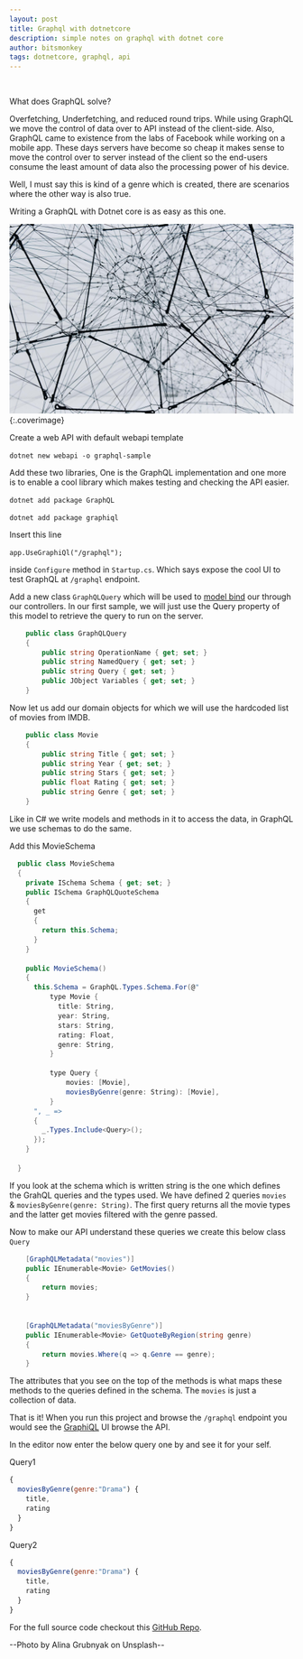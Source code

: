 ```yaml
---
layout: post
title: Graphql with dotnetcore
description: simple notes on graphql with dotnet core
author: bitsmonkey
tags: dotnetcore, graphql, api
---
```


<br/>

What does GraphQL solve?

Overfetching, Underfetching, and reduced round trips. While using GraphQL we move the control of data over to API instead of the client-side. Also, GraphQL came to existence from the labs of Facebook while working on a mobile app. 
These days servers have become so cheap it makes sense to move the control over to server instead of the client so the end-users consume the least amount of data also the processing power of his device.

Well, I must say this is kind of a genre which is created, there are scenarios where the other way is also true.

Writing a GraphQL with Dotnet core is as easy as this one.

![grpphql](/img/graphql-with-dotnetcore.jpg){:.coverimage}

Create a web API with default webapi template

`dotnet new webapi -o graphql-sample`

Add these two libraries, One is the GraphQL implementation and one more is to enable a cool library which makes testing and checking the API easier.

`dotnet add package GraphQL`

`dotnet add package graphiql`

Insert this line

`app.UseGraphiQl("/graphql");`

inside `Configure` method in `Startup.cs`. Which says expose the cool UI to test GraphQL at `/graphql` endpoint.

Add a new class `GraphQLQuery` which will be used to [model bind](https://docs.microsoft.com/en-us/aspnet/core/mvc/models/model-binding?view=aspnetcore-3.1) our through our controllers. In our first sample, we will just use the Query property of this model to retrieve the query to run on the server.

```cs
    public class GraphQLQuery
    {
        public string OperationName { get; set; }
        public string NamedQuery { get; set; }
        public string Query { get; set; }
        public JObject Variables { get; set; }
    }
```

Now let us add our domain objects for which we will use the hardcoded list of movies from IMDB.

```cs
    public class Movie
    {
        public string Title { get; set; }
        public string Year { get; set; }
        public string Stars { get; set; }
        public float Rating { get; set; }
        public string Genre { get; set; }
    }
```

Like in C# we write models and methods in it to access the data, in GraphQL we use schemas to do the same.

Add this MovieSchema

```cs
  public class MovieSchema 
  {
    private ISchema Schema { get; set; }
    public ISchema GraphQLQuoteSchema 
    {  
      get 
      {
        return this.Schema;
      }
    }

    public MovieSchema() 
    {
      this.Schema = GraphQL.Types.Schema.For(@"
          type Movie {
            title: String,
            year: String,
            stars: String,
            rating: Float,
            genre: String,
          }

          type Query {
              movies: [Movie],
              moviesByGenre(genre: String): [Movie],
          }
      ", _ =>
      {
        _.Types.Include<Query>();
      });
    }

  }
```

If you look at the schema which is written string is the one which defines the GrahQL queries and the types used. We have defined 2 queries `movies` & `moviesByGenre(genre: String)`. The first query returns all the movie types and the latter get movies filtered with the genre passed.

Now to make our API understand these queries we create this below class `Query`

```cs
    [GraphQLMetadata("movies")]
    public IEnumerable<Movie> GetMovies()
    {
        return movies;
    }


    [GraphQLMetadata("moviesByGenre")]
    public IEnumerable<Movie> GetQuoteByRegion(string genre)
    {
        return movies.Where(q => q.Genre == genre);
    }
```

The attributes that you see on the top of the methods is what maps these methods to the queries defined in the schema. The `movies` is just a collection of data.

That is it!
When you run this project and browse the `/graphql` endpoint you would see the [GraphiQL](https://github.com/graphql/graphiql) UI browse the API.

In the editor now enter the below query one by and see it for your self.

Query1

```js
{
  moviesByGenre(genre:"Drama") {
    title,
    rating
  }
}
```

Query2

```js
{
  moviesByGenre(genre:"Drama") {
    title,
    rating
  }
}
```

For the full source code checkout this [GitHub Repo](https://github.com/unrealnerd/graphql-sample).


--Photo by Alina Grubnyak on Unsplash--
